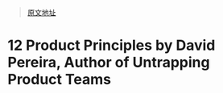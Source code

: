 > [原文地址](https://www.productcompass.pm/p/product-principles-by-david-pereira)

# 12 Product Principles by David Pereira, Author of Untrapping Product Teams
